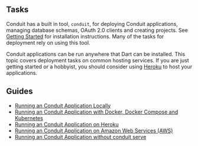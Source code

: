 ## Tasks

Conduit has a built in tool, `conduit`, for deploying Conduit applications, managing database schemas, OAuth 2.0 clients and creating projects. See [Getting Started](getting_started.html) for installation instructions. Many of the tasks for deployment rely on using this tool.

Conduit applications can be run anywhere that Dart can be installed. This topic covers deployment tasks on common hosting services. If you are just getting started or a hobbyist, you should consider using [Heroku](http://heroku.com) to host your applications.

## Guides

- [Running an Conduit Application Locally](deploy_local.md)
- [Running an Conduit Application with Docker, Docker Compose and Kubernetes](deploy_docker.md)
- [Running an Conduit Application on Heroku](deploy_heroku.md)
- [Running an Conduit Application on Amazon Web Services (AWS)](deploy_aws.md)
- [Running an Conduit Application without conduit serve](script.md)
